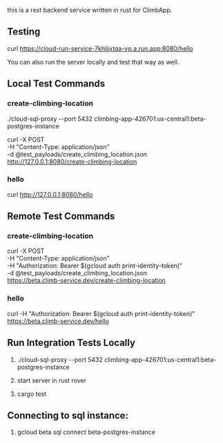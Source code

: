 this is a rest backend service written in rust for ClimbApp.

## Testing

curl https://cloud-run-service-7khljjxtqa-vp.a.run.app:8080/hello

You can also run the server locally and test that way as well.

## Local Test Commands

### create-climbing-location

./cloud-sql-proxy --port 5432 climbing-app-426701:us-central1:beta-postgres-instance

curl -X POST \
     -H "Content-Type: application/json" \
     -d @test_payloads/create_climbing_location.json \
     http://127.0.0.1:8080/create-climbing-location

### hello

curl http://127.0.0.1:8080/hello


## Remote Test Commands

### create-climbing-location

curl -X POST \
     -H "Content-Type: application/json" \
     -H "Authorization: Bearer $(gcloud auth print-identity-token)" \
     -d @test_payloads/create_climbing_location.json \
     https://beta.climb-service.dev/create-climbing-location

### hello

curl -H "Authorization: Bearer $(gcloud auth print-identity-token)" https://beta.climb-service.dev/hello

## Run Integration Tests Locally

1. ./cloud-sql-proxy --port 5432 climbing-app-426701:us-central1:beta-postgres-instance

2. start server in rust rover

3. cargo test

##  Connecting to sql instance:

1. gcloud beta sql connect  beta-postgres-instance
